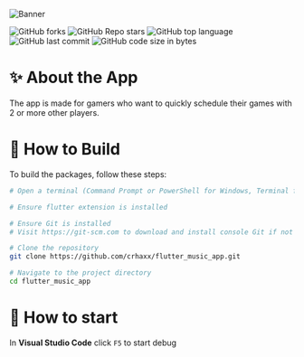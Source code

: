 ![Banner](https://i.imgur.com/mg7qGe8.png)

![GitHub forks](https://img.shields.io/github/forks/crhaxx/flutter_music_app)
![GitHub Repo stars](https://img.shields.io/github/stars/crhaxx/flutter_music_app)
![GitHub top language](https://img.shields.io/github/languages/top/crhaxx/flutter_music_app)
![GitHub last commit](https://img.shields.io/github/last-commit/crhaxx/flutter_music_app)
![GitHub code size in bytes](https://img.shields.io/github/languages/code-size/crhaxx/flutter_music_app)

# ✨ About the App

The app is made for gamers who want to quickly schedule their games with 2 or more other players.

# 📝 How to Build

To build the packages, follow these steps:

```bash
# Open a terminal (Command Prompt or PowerShell for Windows, Terminal for macOS or Linux)

# Ensure flutter extension is installed

# Ensure Git is installed
# Visit https://git-scm.com to download and install console Git if not already installed

# Clone the repository
git clone https://github.com/crhaxx/flutter_music_app.git

# Navigate to the project directory
cd flutter_music_app
```

# 🔑 How to start

In **Visual Studio Code** click `F5` to start debug
